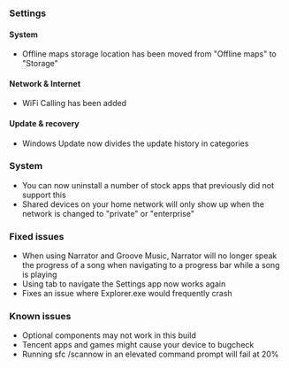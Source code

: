 ### Settings
#### System
- Offline maps storage location has been moved from "Offline maps" to "Storage"

#### Network & Internet
- WiFi Calling has been added

#### Update & recovery
- Windows Update now divides the update history in categories

### System
- You can now uninstall a number of stock apps that previously did not support this
- Shared devices on your home network will only show up when the network is changed to "private" or "enterprise"

### Fixed issues
- When using Narrator and Groove Music, Narrator will no longer speak the progress of a song when navigating to a progress bar while a song is playing
- Using tab to navigate the Settings app now works again
- Fixes an issue where Explorer.exe would frequently crash

### Known issues
- Optional components may not work in this build
- Tencent apps and games might cause your device to bugcheck
- Running sfc /scannow in an elevated command prompt will fail at 20%